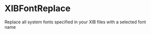 XIBFontReplace
==============

Replace all system fonts specified in your XIB files with a selected font name
